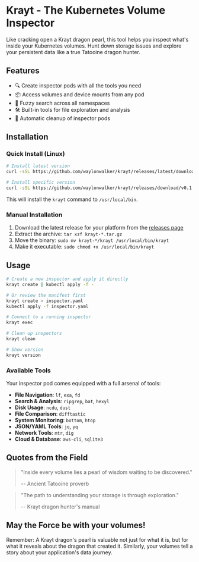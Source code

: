 # Krayt - The Kubernetes Volume Inspector

Like cracking open a Krayt dragon pearl, this tool helps you inspect what's inside your Kubernetes volumes.
Hunt down storage issues and explore your persistent data like a true Tatooine dragon hunter.

## Features

- 🔍 Create inspector pods with all the tools you need
- 📦 Access volumes and device mounts from any pod
- 🔎 Fuzzy search across all namespaces
- 🛠️ Built-in tools for file exploration and analysis
- 🧹 Automatic cleanup of inspector pods

## Installation

### Quick Install (Linux)

```bash
# Install latest version
curl -sSL https://github.com/waylonwalker/krayt/releases/latest/download/install.sh | sudo bash

# Install specific version
curl -sSL https://github.com/waylonwalker/krayt/releases/download/v0.1.0/install.sh | sudo bash
```

This will install the `krayt` command to `/usr/local/bin`.

### Manual Installation

1. Download the latest release for your platform from the [releases page](https://github.com/waylonwalker/krayt/releases)
2. Extract the archive: `tar xzf krayt-*.tar.gz`
3. Move the binary: `sudo mv krayt-*/krayt /usr/local/bin/krayt`
4. Make it executable: `sudo chmod +x /usr/local/bin/krayt`

## Usage

```bash
# Create a new inspector and apply it directly
krayt create | kubectl apply -f -

# Or review the manifest first
krayt create > inspector.yaml
kubectl apply -f inspector.yaml

# Connect to a running inspector
krayt exec

# Clean up inspectors
krayt clean

# Show version
krayt version
```

### Available Tools

Your inspector pod comes equipped with a full arsenal of tools:

- **File Navigation**: `lf`, `exa`, `fd`
- **Search & Analysis**: `ripgrep`, `bat`, `hexyl`
- **Disk Usage**: `ncdu`, `dust`
- **File Comparison**: `difftastic`
- **System Monitoring**: `bottom`, `htop`
- **JSON/YAML Tools**: `jq`, `yq`
- **Network Tools**: `mtr`, `dig`
- **Cloud & Database**: `aws-cli`, `sqlite3`

## Quotes from the Field

> "Inside every volume lies a pearl of wisdom waiting to be discovered."
> 
> -- Ancient Tatooine proverb

> "The path to understanding your storage is through exploration."
> 
> -- Krayt dragon hunter's manual

## May the Force be with your volumes!

Remember: A Krayt dragon's pearl is valuable not just for what it is, but for what it reveals about the dragon that created it. Similarly, your volumes tell a story about your application's data journey.
